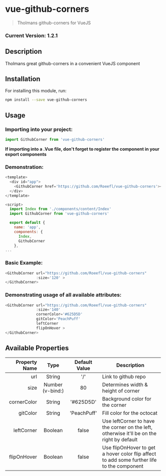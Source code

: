 # vue-github-corners

> Tholmans github-corners for VueJS

### Current Version: 1.2.1

## Description

Tholmans great github-corners in a convenient VueJS component

## Installation

For installing this module, run:
```bash
npm install --save vue-github-corners
```

## Usage

### Importing into your project:

```javascript
import GithubCorner from 'vue-github-corners'
```

**If importing into a .Vue file, don't forget to register the component in your export components**

### Demonstration:

```javascript
<template>
  <div id="app">
    <GithubCorner href='https://github.com/Roeefl/vue-github-corners'></GithubCorner>
  </div>
</template>

<script>
  import Index from './components/content/Index'
  import GithubCorner from 'vue-github-corners'

  export default {
    name: 'app',
    components: {
      Index,
      GithubCorner
    },
...
```

### Basic Example:

```javascript
<GithubCorner url="https://github.com/Roeefl/vue-github-corners"
              :size='120' >
</GithubCorner>
```

### Demonstrating usage of all available attributes:

```javascript
<GithubCorner url="https://github.com/Roeefl/vue-github-corners"
              :size='140'
              cornerColor='#625D5D'
              gitColor='PeachPuff'
              leftCorner
              flipOnHover >
</GithubCorner>
```

## Available Properties

| Property Name | Type | Default Value | Description |
|--------------:|:----:|:-------------:|-------------|
| url | String | '/' | Link to github repo |
| size | Number (v-bind:) | 80 | Determines width & height of corner |
| cornerColor | String | '#625D5D' | Background color for the corner |
| gitColor | String | 'PeachPuff' | Fill color for the octocat |
| leftCorner | Boolean | false | Use leftCorner to have the corner on the left, otherwise it'll be on the right by default |
| flipOnHover | Boolean | false | Use flipOnHover to get a hover color flip affect to add some further life to the component |